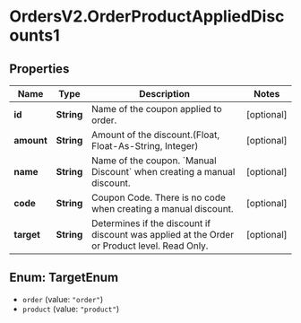 # OrdersV2.OrderProductAppliedDiscounts1

## Properties
Name | Type | Description | Notes
------------ | ------------- | ------------- | -------------
**id** | **String** | Name of the coupon applied to order. | [optional] 
**amount** | **String** | Amount of the discount.(Float, Float-As-String, Integer)  | [optional] 
**name** | **String** | Name of the coupon. &#x60;Manual Discount&#x60; when creating a manual discount. | [optional] 
**code** | **String** | Coupon Code. There is no code when creating a manual discount. | [optional] 
**target** | **String** | Determines if the discount if discount was applied at the Order or Product level. Read Only. | [optional] 

<a name="TargetEnum"></a>
## Enum: TargetEnum

* `order` (value: `"order"`)
* `product` (value: `"product"`)

